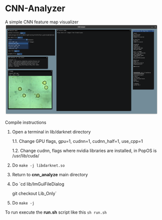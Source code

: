 # CNN-Analyzer
A simple CNN feature map visualizer
![demo](screenshots/demo.png)

Compile instructions

1. Open a terminal in lib/darknet directory

	1.1. Change GPU flags, gpu=1, cudnn=1, cudnn_half=1, use_cpp=1

	1.2. Change cudnn, flags where nvidia libraries are installed, in PopOS is /usr/lib/cuda/
	
2. Do `make -j libdarknet.so`

3. Return to **cnn_analyze** main directory

4. Do 
	`cd lib/ImGuiFileDialog

	git checkout Lib_Only`

5. Do `make -j`

To run execute the **run.sh** script like this `sh run.sh`
